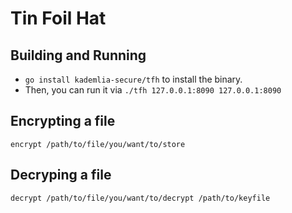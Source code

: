 # Tin Foil Hat


## Building and Running
- `go install kademlia-secure/tfh` to install the binary.
- Then, you can run it via `./tfh 127.0.0.1:8090 127.0.0.1:8090`

## Encrypting a file
`encrypt /path/to/file/you/want/to/store`

## Decryping a file
`decrypt /path/to/file/you/want/to/decrypt /path/to/keyfile`
